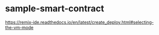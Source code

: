 # sample-smart-contract

https://remix-ide.readthedocs.io/en/latest/create_deploy.html#selecting-the-vm-mode
